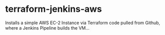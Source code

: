 # terraform-jenkins-aws

Installs a simple AWS EC-2 Instance via Terraform code pulled from Github,
where a Jenkins Pipeline builds the VM...
